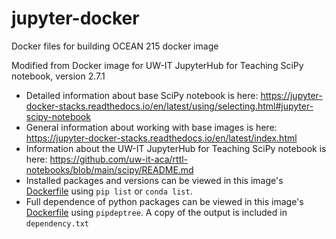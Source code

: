 # jupyter-docker

Docker files for building OCEAN 215 docker image

Modified from Docker image for UW-IT JupyterHub for Teaching SciPy notebook, version 2.7.1

- Detailed information about base SciPy notebook is here: https://jupyter-docker-stacks.readthedocs.io/en/latest/using/selecting.html#jupyter-scipy-notebook
- General information about working with base images is here: https://jupyter-docker-stacks.readthedocs.io/en/latest/index.html
- Information about the UW-IT JupyterHub for Teaching SciPy notebook is here: https://github.com/uw-it-aca/rttl-notebooks/blob/main/scipy/README.md
- Installed packages and versions can be viewed in this image's [Dockerfile](Dockerfile) using `pip list` or `conda list`.
- Full dependence of python packages can be viewed in this image's [Dockerfile](Dockerfile) using `pipdeptree`. A copy of the output is included in `dependency.txt`
